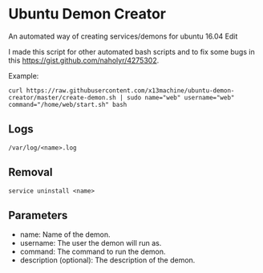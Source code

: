 # Ubuntu Demon Creator
An automated way of creating services/demons for ubuntu 16.04 Edit

I made this script for other automated bash scripts and to fix some bugs in this https://gist.github.com/naholyr/4275302.

Example:

	curl https://raw.githubusercontent.com/x13machine/ubuntu-demon-creator/master/create-demon.sh | sudo name="web" username="web" command="/home/web/start.sh" bash

## Logs

	/var/log/<name>.log

## Removal

	service uninstall <name>

## Parameters
* name: Name of the demon.
* username: The user the demon will run as.
* command: The command to run the demon.
* description (optional): The description of the demon.
